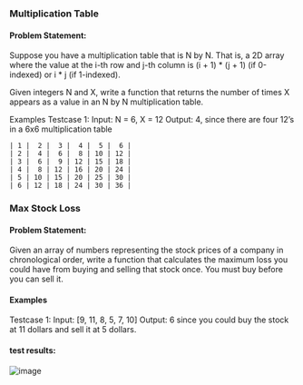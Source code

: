 ### Multiplication Table

#### Problem Statement:

Suppose you have a multiplication table that is N by N. That is, a 2D array where the value at the i-th row and j-th column is (i + 1) * (j + 1) (if 0-indexed) or i * j (if 1-indexed).

Given integers N and X, write a function that returns the number of times X appears as a value in an N by N multiplication table.

Examples
Testcase 1:
             Input: N = 6, X = 12
             Output: 4, since there are four 12’s in a 6x6 multiplication table
```
| 1 |  2 |  3 |  4 |  5 |  6 |
| 2 |  4 |  6 |  8 | 10 | 12 |
| 3 |  6 |  9 | 12 | 15 | 18 |
| 4 |  8 | 12 | 16 | 20 | 24 |
| 5 | 10 | 15 | 20 | 25 | 30 |
| 6 | 12 | 18 | 24 | 30 | 36 |
```


### Max Stock Loss

#### Problem Statement:

Given an array of numbers representing the stock prices of a company in chronological order, write a function that calculates the maximum loss you could have from buying and selling that stock once. You must buy before you can sell it.

#### Examples

Testcase 1:
             Input: [9, 11, 8, 5, 7, 10]
Output: 6 since you could buy the stock at 11 dollars and sell it at 5 dollars.

#### test results:

![image](https://github.com/ibathazi/highmark-interview/assets/41767606/0df141f4-bfd7-4674-b93a-58dc487c1428)
